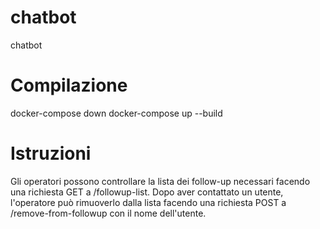 # chatbot
chatbot

# Compilazione
docker-compose down
docker-compose up --build

# Istruzioni
Gli operatori possono controllare la lista dei follow-up necessari facendo una richiesta GET a /followup-list.
Dopo aver contattato un utente, l'operatore può rimuoverlo dalla lista facendo una richiesta POST a /remove-from-followup con il nome dell'utente.